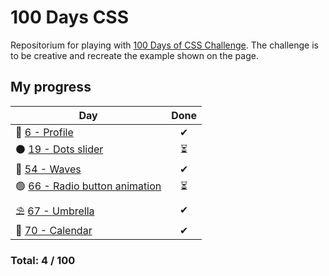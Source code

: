 # 100 Days CSS
Repositorium for playing with [100 Days of CSS Challenge](https://100dayscss.com). The challenge is to be creative and recreate the example shown on the page.

## My progress
| Day  | Done | 
|---|:---:|
| 👤 [ 6 - Profile](https://github.com/tdxa/100_days_css/tree/master/N_006)| ✔ |
| ⚫ [19 - Dots slider](https://github.com/tdxa/100_days_css/tree/master/N_019)| ⏳ |
| 🌊 [54 - Waves](https://github.com/tdxa/100_days_css/tree/master/N_054)| ✔ |
| 🟢 [66 - Radio button animation](https://github.com/tdxa/100_days_css/tree/master/N_066)| ⏳ |
| ⛱  [67 - Umbrella](https://github.com/tdxa/100_days_css/tree/master/N_067)| ✔ |
| 📆 [70 - Calendar](https://github.com/tdxa/100_days_css/tree/master/N_070)| ✔ |
### Total:  4 / 100
